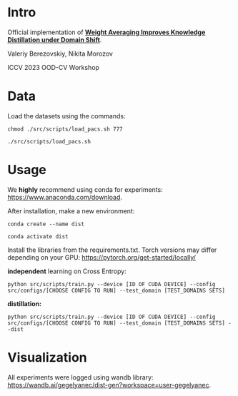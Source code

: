 # Intro
Official implementation of **[Weight Averaging Improves Knowledge Distillation under Domain Shift](https://arxiv.org/abs/2309.11446)**.

Valeriy Berezovskiy, Nikita Morozov

ICCV 2023 OOD-CV Workshop

# Data

Load the datasets using the commands:

```chmod ./src/scripts/load_pacs.sh 777```

```./src/scripts/load_pacs.sh```

# Usage
We **highly** recommend using conda for experiments: <https://www.anaconda.com/download>.

After installation, make a new environment:

```conda create --name dist```

```conda activate dist```

Install the libraries from the requirements.txt. Torch versions may differ depending on your GPU: <https://pytorch.org/get-started/locally/>

**independent** learning on Cross Entropy:

```python src/scripts/train.py --device [ID OF CUDA DEVICE] --config src/configs/[CHOOSE CONFIG TO RUN] --test_domain [TEST_DOMAINS SETS]```

**distillation:**

```python src/scripts/train.py --device [ID OF CUDA DEVICE] --config src/configs/[CHOOSE CONFIG TO RUN] --test_domain [TEST_DOMAINS SETS] --dist```

# Visualization

All experiments were logged using wandb library: <https://wandb.ai/gegelyanec/dist-gen?workspace=user-gegelyanec>.
 
